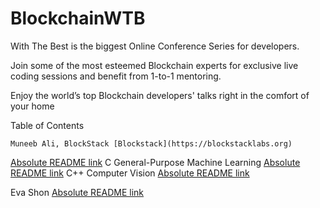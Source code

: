 # BlockchainWTB

With The Best is the biggest Online Conference Series for developers.

Join some of the most esteemed Blockchain experts for exclusive live coding sessions and benefit from 1-to-1 mentoring.

Enjoy the world’s top Blockchain developers' talks right in the comfort of your home

Table of Contents

    Muneeb Ali, BlockStack [Blockstack](https://blockstacklabs.org)

[Absolute README link](https://github.com/eshon/conference/blob/master/README.md)
    C
        General-Purpose Machine Learning
[Absolute README link](https://github.com/eshon/conference/blob/master/README.md)
    C++
        Computer Vision
[Absolute README link](https://github.com/eshon/conference/blob/master/README.md)
        


Eva Shon
[Absolute README link](https://github.com/eshon/conference/blob/master/README.md)
